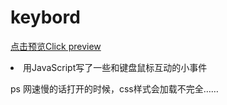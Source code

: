 # keybord
<a href="http://htmlpreview.github.io/?https://github.com/Zzunky/keybord/blob/master/index" >点击预览Click preview</a><br/>

<li>用JavaScript写了一些和键盘鼠标互动的小事件</li>
<p>ps 网速慢的话打开的时候，css样式会加载不完全……</p>
